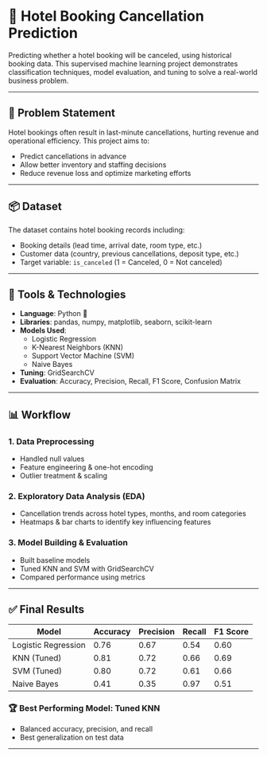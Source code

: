 # 🏨 Hotel Booking Cancellation Prediction

Predicting whether a hotel booking will be canceled, using historical booking data. This supervised machine learning project demonstrates classification techniques, model evaluation, and tuning to solve a real-world business problem.

---

## 🎯 Problem Statement

Hotel bookings often result in last-minute cancellations, hurting revenue and operational efficiency. This project aims to:

- Predict cancellations in advance
- Allow better inventory and staffing decisions
- Reduce revenue loss and optimize marketing efforts

---

## 📦 Dataset

The dataset contains hotel booking records including:

- Booking details (lead time, arrival date, room type, etc.)
- Customer data (country, previous cancellations, deposit type, etc.)
- Target variable: `is_canceled` (1 = Canceled, 0 = Not canceled)

---

## 🔧 Tools & Technologies

- **Language**: Python 🐍
- **Libraries**: pandas, numpy, matplotlib, seaborn, scikit-learn
- **Models Used**:
  - Logistic Regression
  - K-Nearest Neighbors (KNN)
  - Support Vector Machine (SVM)
  - Naive Bayes
- **Tuning**: GridSearchCV
- **Evaluation**: Accuracy, Precision, Recall, F1 Score, Confusion Matrix

---

## 📊 Workflow

### 1. Data Preprocessing
- Handled null values
- Feature engineering & one-hot encoding
- Outlier treatment & scaling

### 2. Exploratory Data Analysis (EDA)
- Cancellation trends across hotel types, months, and room categories
- Heatmaps & bar charts to identify key influencing features

### 3. Model Building & Evaluation
- Built baseline models
- Tuned KNN and SVM with GridSearchCV
- Compared performance using metrics

---

## ✅ Final Results

| Model              | Accuracy | Precision | Recall | F1 Score |
|-------------------|----------|-----------|--------|----------|
| Logistic Regression | 0.76     | 0.67      | 0.54   | 0.60     |
| KNN (Tuned)         | 0.81     | 0.72      | 0.66   | 0.69     |
| SVM (Tuned)         | 0.80     | 0.72      | 0.61   | 0.66     |
| Naive Bayes         | 0.41     | 0.35      | 0.97   | 0.51     |

### 🏆 Best Performing Model: **Tuned KNN**
- Balanced accuracy, precision, and recall
- Best generalization on test data

---

